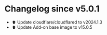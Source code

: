 # Changelog since v5.0.1
- ⬆️ Update cloudflare/cloudflared to v2024.1.3 
- ⬆️ Update Add-on base image to v15.0.5 
